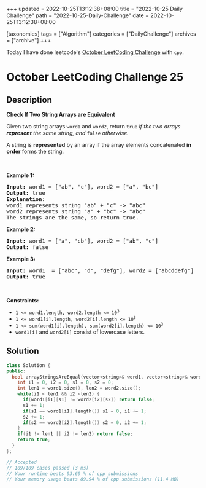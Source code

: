 +++
updated = 2022-10-25T13:12:38+08:00
title = "2022-10-25 Daily Challenge"
path = "2022-10-25-Daily-Challenge"
date = 2022-10-25T13:12:38+08:00

[taxonomies]
tags = ["Algorithm"]
categories = ["DailyChallenge"]
archives = ["archive"]
+++

Today I have done leetcode's [October LeetCoding Challenge](https://leetcode.com/problems/check-if-two-string-arrays-are-equivalent/) with `cpp`.

<!-- more -->

# October LeetCoding Challenge 25

## Description

**Check If Two String Arrays are Equivalent**

<p>Given two string arrays <code>word1</code> and <code>word2</code>, return<em> </em><code>true</code><em> if the two arrays <strong>represent</strong> the same string, and </em><code>false</code><em> otherwise.</em></p>

<p>A string is <strong>represented</strong> by an array if the array elements concatenated <strong>in order</strong> forms the string.</p>

<p>&nbsp;</p>
<p><strong class="example">Example 1:</strong></p>

<pre>
<strong>Input:</strong> word1 = [&quot;ab&quot;, &quot;c&quot;], word2 = [&quot;a&quot;, &quot;bc&quot;]
<strong>Output:</strong> true
<strong>Explanation:</strong>
word1 represents string &quot;ab&quot; + &quot;c&quot; -&gt; &quot;abc&quot;
word2 represents string &quot;a&quot; + &quot;bc&quot; -&gt; &quot;abc&quot;
The strings are the same, so return true.</pre>

<p><strong class="example">Example 2:</strong></p>

<pre>
<strong>Input:</strong> word1 = [&quot;a&quot;, &quot;cb&quot;], word2 = [&quot;ab&quot;, &quot;c&quot;]
<strong>Output:</strong> false
</pre>

<p><strong class="example">Example 3:</strong></p>

<pre>
<strong>Input:</strong> word1  = [&quot;abc&quot;, &quot;d&quot;, &quot;defg&quot;], word2 = [&quot;abcddefg&quot;]
<strong>Output:</strong> true
</pre>

<p>&nbsp;</p>
<p><strong>Constraints:</strong></p>

<ul>
	<li><code>1 &lt;= word1.length, word2.length &lt;= 10<sup>3</sup></code></li>
	<li><code>1 &lt;= word1[i].length, word2[i].length &lt;= 10<sup>3</sup></code></li>
	<li><code>1 &lt;= sum(word1[i].length), sum(word2[i].length) &lt;= 10<sup>3</sup></code></li>
	<li><code>word1[i]</code> and <code>word2[i]</code> consist of lowercase letters.</li>
</ul>


## Solution

``` cpp
class Solution {
public:
  bool arrayStringsAreEqual(vector<string>& word1, vector<string>& word2) {
    int i1 = 0, i2 = 0, s1 = 0, s2 = 0;
    int len1 = word1.size(), len2 = word2.size();
    while(i1 < len1 && i2 <len2) {
      if(word1[i1][s1] != word2[i2][s2]) return false;
      s1 += 1;
      if(s1 == word1[i1].length()) s1 = 0, i1 += 1;
      s2 += 1;
      if(s2 == word2[i2].length()) s2 = 0, i2 += 1;
    }
    if(i1 != len1 || i2 != len2) return false;
    return true;
  }
};

// Accepted
// 109/109 cases passed (3 ms)
// Your runtime beats 93.69 % of cpp submissions
// Your memory usage beats 89.94 % of cpp submissions (11.4 MB)
```
